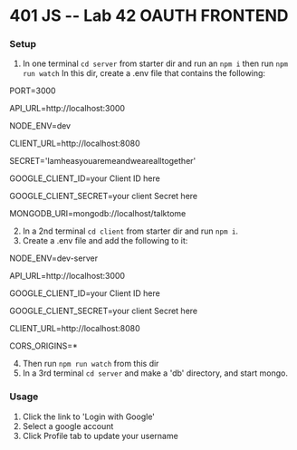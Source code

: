 401 JS --  Lab 42 OAUTH FRONTEND
===

### Setup

1. In one terminal `cd server` from starter dir and run an `npm i` then run `npm run watch`
In this dir, create a .env file that contains the following: 

PORT=3000

API_URL=http://localhost:3000

NODE_ENV=dev

CLIENT_URL=http://localhost:8080

SECRET='Iamheasyouaremeandwearealltogether'

GOOGLE_CLIENT_ID=your Client ID here

GOOGLE_CLIENT_SECRET=your client Secret here

MONGODB_URI=mongodb://localhost/talktome

2. In a 2nd terminal `cd client` from starter dir and run `npm i`. 
3. Create a .env file and add the following to it: 

NODE_ENV=dev-server

API_URL=http://localhost:3000

GOOGLE_CLIENT_ID=your Client ID here

GOOGLE_CLIENT_SECRET=your client Secret here

CLIENT_URL=http://localhost:8080

CORS_ORIGINS=*

4. Then run `npm run watch` from this dir
5. In a 3rd terminal `cd server` and make a 'db' directory, and start mongo.

### Usage

1. Click the link to 'Login with Google'
2. Select a google account
3. Click Profile tab to update your username